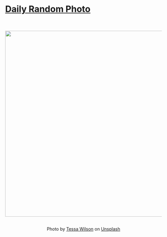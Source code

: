 # [Daily Random Photo](https://www.dailyrandomphoto.com/)

<div align="center">
  <br>
  <br>
  <a href="https://www.dailyrandomphoto.com/p/2022/2022-05-17/"><img src="https://images.unsplash.com/photo-1609466726732-405a0f23a009?crop=entropy&cs=tinysrgb&fit=max&fm=jpg&ixid=Mnw3NzUwOHwwfDF8cmFuZG9tfHx8fHx8fHx8MTY1Mjc0NzU4NQ&ixlib=rb-1.2.1&q=80&w=1080" width="600px"></a>
  <br>
  <br>
  <p class="has-text-grey">Photo by <a href="https://unsplash.com/@tessawilson?utm_source=Daily%20Random%20Photo&amp;utm_medium=referral" target="_blank" rel="noopener noreferrer">Tessa Wilson</a> on <a href="https://unsplash.com/photos/F8eSlcL2Ssc?utm_source=Daily%20Random%20Photo&amp;utm_medium=referral" target="_blank" rel="noopener noreferrer">Unsplash</a></p>
</div>
